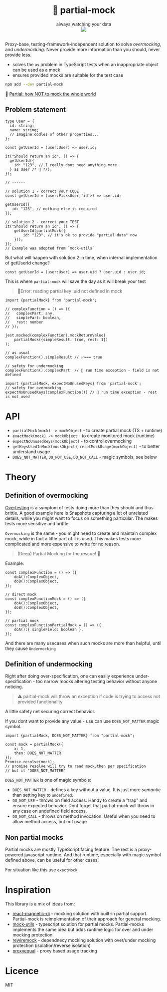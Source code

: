 <div align="center">
  <h1>👯 partial-mock</h1>
 always watching your data
 <br/>
   <a href="https://www.npmjs.com/package/partial-mock">
    <img src="https://img.shields.io/npm/v/partial-mock.svg?style=flat-square" />
  </a>
<br/>
<br/>
</div>




Proxy-base, testing-framework-independent solution to solve _overmocking_, and _undermocking_.
Never provide more information than you should, never provide less.

- solves the `as` problem in TypeScript tests when an inappropriate object can be used as a mock
- ensures provided mocks are suitable for the test case

```bash
npm add --dev partial-mock
```

📖 [Partial: how NOT to mock the whole world](https://dev.to/thekashey/partial-how-not-to-mock-the-whole-world-32pj)

## Problem statement
```tsx
type User = {
  id: string;
  name: string;
  // Imagine oodles of other properties...
};

const getUserId = (user:User) => user.id;

it("Should return an id", () => {
  getUserId({
    id: "123", // I really dont need anything more
  } as User /* 💩 */);
});

// ------

// solution 1 - correct your CODE
const getUserId = (user:Pick<User,'id'>) => user.id;

getUserId({
   id: "123", // nothing else is required
});

// solution 2 - correct your TEST
it("Should return an id", () => {
    getUserId(partialMock({
        id: "123", // it's ok to provide "partial data" now
    }));
});
// Example was adopted from `mock-utils`
```
But what will happen with solution 2 in time, when internal implementation of getUserId change? 
```tsx
const getUserId = (user:User) => user.uid ? user.uid : user.id;
```
This is where `partial-mock` will save the day as it will break your test
> 🤯Error: reading partial key .uid not defined in mock


```tsx
import {partialMock} from 'partial-mock';

// complexFunction = () => ({ 
//   complexPart: any, 
//   simplePart: boolean, 
//   rest: number
// });

jest.mocked(complexFunction).mockReturnValue(
    partialMock({simpleResult: true, rest: 1})
);

// as usual
complexFunction().simpleResult // ✅=== true

// safety for undermocking
complexFunction().complexPart  // 🤯 run time exception - field is not defined

import {partialMock, expectNoUnusedKeys} from 'partial-mock';
// safety for overmocking
expectNoUnusedKeys(complexFunction()) // 🤯 run time exception - rest is not used
```

# API
- `partialMock(mock) -> mockObject` - to create partial mock (TS + runtime)
- `exactMock(mock) -> mockObject` - to create monitored mock (runtime)
- `expectNoUnusedKeys(mockObject)` - to control overmocking
- `getKeysUsedInMock(mockObject)`, `resetMockUsage(mockObject)` - to better understand usage
- `DOES_NOT_MATTER`, `DO_NOT_USE`, `DO_NOT_CALL` - magic symbols, see below


# Theory
## Definition of overmocking
[Overtesting](https://portal.gitnation.org/contents/overtesting-why-it-happens-and-how-to-avoid-it) is a symptom of tests doing more than they should and thus brittle.
A good example here is Snapshots capturing a lot of unrelated details, while you might want to focus on something particular.
The makes tests more sensitive and brittle.

`Overmocking` is the same - you might need to create and maintain complex mock, while in fact a little part of it is used.
This makes tests more complicated and more expensive to write for no reason.

> (Deep) Partial Mocking for the rescue! 🥳

Example:
```tsx
const complexFunction = () => ({
    doA():ComplexObject,
    doB():ComplexObject,
});

// direct mock
const complexFunctionMock = () => ({
    doA():ComplexObject,
    doB():ComplexObject,
});

// partial mock
const complexFunctionPartialMock = () => ({
    doA():{ singleField: boolean },
});
```

And there are many usecases when such mocks are more than helpful, until they cause `Undermocking`

## Definition of undermocking

Right after doing over-specification, one can easily experience under-specification - too narrow mocks altering testing behavior without anyone noticing.

> ⚠️ partial-mock will throw an exception if code is trying to access not provided functionality

A little safety net securing correct behavior.

If you dont want to provide any value - use can use `DOES_NOT_MATTER` magic symbol.

```tsx
import {partialMock, DOES_NOT_MATTER} from "partial-mock";

const mock = partialMock({
    x: 1,
    then: DOES_NOT_MATTER
});
Promise.resolve(mock);
// promise resolve will try to read mock.then per specification
// but it "DOES_NOT_MATTER"
```

`DOES_NOT_MATTER` is one of magic symbols:
- `DOES_NOT_MATTER` - defines a key without a value. It is just more _semantic_ than setting key to `undefined`.
- `DO_NOT_USE` - throws on field access. Handy to create a "trap" and ensure expected behavior. Dont forget that partial-mock will throw in any case on undefined field access.
- `DO_NOT_CALL` - throws on method invocation. Useful when you need to allow method access, but not usage.

## Non partial mocks
Partial mocks are mostly TypeScript facing feature. The rest is a proxy-powered javascript runtime.
And that runtime, especially with magic symbol defined above, can be useful for other cases.

For situation like this use `exactMock`

# Inspiration
This library is a mix of ideas from:
- [react-magnetic-di](https://github.com/albertogasparin/react-magnetic-di) - mocking solution with built-in partial support. Partial-mock is reimplementation of their approach for general mocking.
- [mock-utils](https://github.com/mattpocock/mock-utils) - typescript solution for partial mocks. Partial-mocks implements the same idea but adds runtime logic for over and under mocking protection. 
- [rewiremock](https://github.com/theKashey/rewiremock) - dependnecy mocking solution with over/under mocking protection (isolation/reverse isolation)
- [proxyequal](https://github.com/theKashey/proxyequal) - proxy based usage tracking

# Licence
MIT
